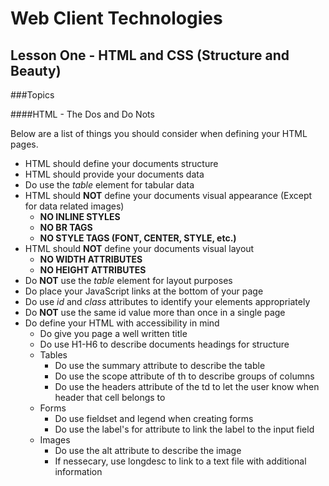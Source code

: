 Web Client Technologies
=======================

Lesson One - HTML and CSS (Structure and Beauty)
----------------

###Topics

####HTML - The Dos and Do Nots

Below are a list of things you should consider when defining your HTML pages.  

- HTML should define your documents structure
- HTML should provide your documents data
- Do use the *table* element for tabular data
- HTML should **NOT** define your documents visual appearance (Except for data related images)
    - **NO INLINE STYLES**
    - **NO BR TAGS**
    - **NO STYLE TAGS (FONT, CENTER, STYLE, etc.)**
- HTML should **NOT** define your documents visual layout
    - **NO WIDTH ATTRIBUTES**
    - **NO HEIGHT ATTRIBUTES**
- Do **NOT** use the *table* element for layout purposes
- Do place your JavaScript links at the bottom of your page
- Do use *id* and *class* attributes to identify your elements appropriately 
- Do **NOT** use the same id value more than once in a single page
- Do define your HTML with accessibility in mind
    - Do give you page a well written title
    - Do use H1-H6 to describe documents headings for structure
    - Tables
        - Do use the summary attribute to describe the table
        - Do use the scope attribute of th to describe groups of columns
        - Do use the headers attribute of the td to let the user know when header that cell belongs to
    - Forms
        - Do use fieldset and legend when creating forms
        - Do use the label's for attribute to link the label to the input field
    - Images
        - Do use the alt attribute to describe the image
        - If nessecary, use longdesc to link to a text file with additional information